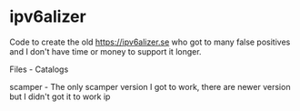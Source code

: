 # ipv6alizer
Code to create the old https://ipv6alizer.se who got to many false positives and I don't have time or money to support it longer.

Files - Catalogs

scamper - The only scamper version I got to work, there are newer version but I didn't got it to work
ip
